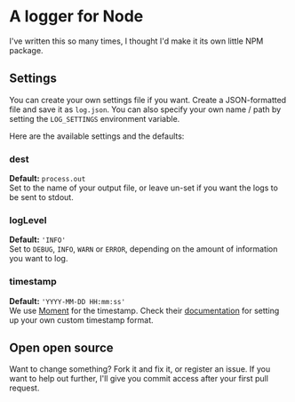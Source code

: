 # A logger for Node

I've written this so many times, I thought I'd make it its own little NPM
package.

## Settings

You can create your own settings file if you want. Create a JSON-formatted file
and save it as ``log.json``. You can also specify your own name / path by
setting the ``LOG_SETTINGS`` environment variable.

Here are the available settings and the defaults:

### dest
**Default:** ``process.out``<br>
Set to the name of your output file, or leave un-set if you want the logs to be
sent to stdout.

### logLevel
**Default:** ``'INFO'``<br>
Set to ``DEBUG``, ``INFO``, ``WARN`` or ``ERROR``, depending on the amount of
information you want to log.

### timestamp
**Default:** ``'YYYY-MM-DD HH:mm:ss'``<br>
We use [Moment](http://momentjs.com) for the timestamp. Check their
[documentation](http://momentjs.com/docs/#/parsing/string-format/) for setting
up your own custom timestamp format.

## Open open source

Want to change something? Fork it and fix it, or register an issue. If you want
to help out further, I'll give you commit access after your first pull request.
